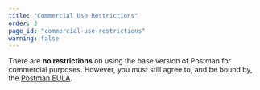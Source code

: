 ```yaml
---
title: "Commercial Use Restrictions"
order: 3
page_id: "commercial-use-restrictions"
warning: false
---
```


There are **no restrictions** on using the base version of Postman for commercial purposes. However, you must still agree to, and be bound by, the [Postman EULA](https://www.getpostman.com/licenses/postman_base_app).
